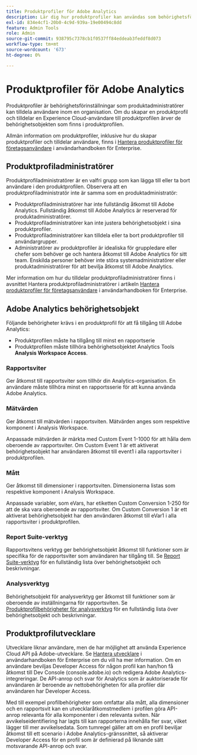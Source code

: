 ```yaml
---
title: Produktprofiler för Adobe Analytics
description: Lär dig hur produktprofiler kan användas som behörighetsförinställningar som produktadministratörer kan tilldela användare inom en organisation.
exl-id: 834e4cf1-20b0-4c9d-939a-19e00494c8dd
feature: Admin Tools
role: Admin
source-git-commit: 938795c7378cb1f0537ff84eddeab3feddf8d073
workflow-type: tm+mt
source-wordcount: '673'
ht-degree: 0%

---
```


# Produktprofiler för Adobe Analytics

Produktprofiler är behörighetsförinställningar som produktadministratörer kan tilldela användare inom en organisation. Om du skapar en produktprofil och tilldelar en Experience Cloud-användare till produktprofilen ärver de behörighetsobjekten som finns i produktprofilen.

Allmän information om produktprofiler, inklusive hur du skapar produktprofiler och tilldelar användare, finns i [Hantera produktprofiler för företagsanvändare](https://helpx.adobe.com/enterprise/using/manage-product-profiles.html) i användarhandboken för Enterprise.

## Produktprofiladministratörer

Produktprofiladministratörer är en valfri grupp som kan lägga till eller ta bort användare i den produktprofilen. Observera att en produktprofiladministratör inte är samma som en produktadministratör:

* Produktprofiladministratörer har inte fullständig åtkomst till Adobe Analytics. Fullständig åtkomst till Adobe Analytics är reserverad för produktadministratörer.
* Produktprofiladministratörer kan inte justera behörighetsobjekt i sina produktprofiler.
* Produktprofiladministratörer kan tilldela eller ta bort produktprofiler till användargrupper.
* Administratörer av produktprofiler är idealiska för gruppledare eller chefer som behöver ge och hantera åtkomst till Adobe Analytics för sitt team. Enskilda personer behöver inte störa systemadministratörer eller produktadministratörer för att bevilja åtkomst till Adobe Analytics.

Mer information om hur du tilldelar produktprofiladministratörer finns i avsnittet Hantera produktprofiladministratörer i artikeln [Hantera produktprofiler för företagsanvändare](https://helpx.adobe.com/enterprise/using/manage-product-profiles.html) i användarhandboken för Enterprise.

## Adobe Analytics behörighetsobjekt

Följande behörigheter krävs i en produktprofil för att få tillgång till Adobe Analytics:

* Produktprofilen måste ha tillgång till minst en rapportserie
* Produktprofilen måste tillhöra behörighetsobjektet Analytics Tools **Analysis Workspace Access**.

### Rapportsviter

Ger åtkomst till rapportsviter som tillhör din Analytics-organisation. En användare måste tillhöra minst en rapportsserie för att kunna använda Adobe Analytics.

### Mätvärden

Ger åtkomst till mätvärden i rapportsviten. Mätvärden anges som respektive komponent i Analysis Workspace.

Anpassade mätvärden är märkta med Custom Event 1-1000 för att hålla dem oberoende av rapportsviter. Om Custom Event 1 är ett aktiverat behörighetsobjekt har användaren åtkomst till event1 i alla rapportsviter i produktprofilen.

### Mått

Ger åtkomst till dimensioner i rapportsviten. Dimensionerna listas som respektive komponent i Analysis Workspace.

Anpassade variabler, som eVars, har etiketten Custom Conversion 1-250 för att de ska vara oberoende av rapportsviter. Om Custom Conversion 1 är ett aktiverat behörighetsobjekt har den användaren åtkomst till eVar1 i alla rapportsviter i produktprofilen.

### Report Suite-verktyg

Rapportsvitens verktyg ger behörighetsobjekt åtkomst till funktioner som är specifika för de rapportsviter som användaren har tillgång till. Se [Report Suite-verktyg](report-suite-tools.md) för en fullständig lista över behörighetsobjekt och beskrivningar.

### Analysverktyg

Behörighetsobjekt för analysverktyg ger åtkomst till funktioner som är oberoende av inställningarna för rapportsviten. Se [Produktprofilbehörigheter för analysverktyg](analytics-tools.md) för en fullständig lista över behörighetsobjekt och beskrivningar.

## Produktprofilutvecklare

Utvecklare liknar användare, men de har möjlighet att använda Experience Cloud API på Adobe-utvecklare. Se [Hantera utvecklare](https://helpx.adobe.com/se/enterprise/using/manage-developers.html) i användarhandboken för Enterprise om du vill ha mer information. Om en användare beviljas Developer Access för någon profil kan han/hon få åtkomst till Dev Console (console.adobe.io) och redigera Adobe Analytics-integreringar. De API-anrop och svar för Analytics som är auktoriserade för användaren är beroende av nettobehörigheten för alla profiler där användaren har Developer Access.

Med till exempel profilbehörigheter som omfattar alla mått, alla dimensioner och en rapportsvit kan en utvecklaråtkomstmedlem i profilen göra API-anrop relevanta för alla komponenter i den relevanta sviten. När avvikelseidentifiering har lagts till kan rapporterna innehålla fler svar, vilket lägger till mer avvikelsedata. Som tumregel gäller att om en profil beviljar åtkomst till ett scenario i Adobe Analytics-gränssnittet, så aktiverar Developer Access för en profil som är definierad på liknande sätt motsvarande API-anrop och svar.
